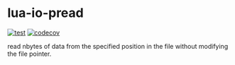 # lua-io-pread

[![test](https://github.com/mah0x211/lua-io-pread/actions/workflows/test.yml/badge.svg)](https://github.com/mah0x211/lua-io-pread/actions/workflows/test.yml)
[![codecov](https://codecov.io/gh/mah0x211/lua-io-pread/branch/master/graph/badge.svg)](https://codecov.io/gh/mah0x211/lua-io-pread)


read nbytes of data from the specified position in the file without modifying the file pointer.
